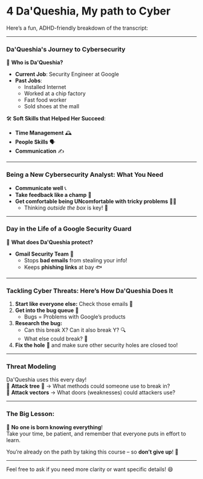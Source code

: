# 4 Da'Queshia, My path to Cyber

Here’s a fun, ADHD-friendly breakdown of the transcript:

***

### **Da'Queshia's Journey to Cybersecurity**

🌟 **Who is Da'Queshia?**

* **Current Job**: Security Engineer at Google
* **Past Jobs**:
  * Installed Internet
  * Worked at a chip factory
  * Fast food worker
  * Sold shoes at the mall

🛠 **Soft Skills that Helped Her Succeed**:

* **Time Management** 🕰
* **People Skills** 🗣
* **Communication** ✍️

***

### **Being a New Cybersecurity Analyst: What You Need**

* **Communicate well** 📞
* **Take feedback like a champ** 💬
* **Get comfortable being UNcomfortable with tricky problems** 🧠💡
  * Thinking _outside the box_ is key! 🔑

***

### **Day in the Life of a Google Security Guard**

🔐 **What does Da'Queshia protect?**

* **Gmail Security Team** 💌
  * Stops **bad emails** from stealing your info!
  * Keeps **phishing links** at bay 🐟

***

### **Tackling Cyber Threats: Here’s How Da'Queshia Does It**

1. **Start like everyone else:** Check those emails 📧
2. **Get into the bug queue** 🐛
   * Bugs = Problems with Google’s products
3. **Research the bug:**
   * Can this break X? Can it also break Y? 🔍
   * What else could break? 🤔
4. **Fix the hole** 🔨 and make sure other security holes are closed too!

***

### **Threat Modeling**

Da'Queshia uses this every day!\
🧠 **Attack tree** 🌳 → What methods could someone use to break in?\
🚪 **Attack vectors** → What doors (weaknesses) could attackers use?

***

### **The Big Lesson**:

🌱 **No one is born knowing everything**!\
Take your time, be patient, and remember that everyone puts in effort to learn.

You’re already on the path by taking this course – so **don’t give up**! 💪

***

Feel free to ask if you need more clarity or want specific details! 😄

